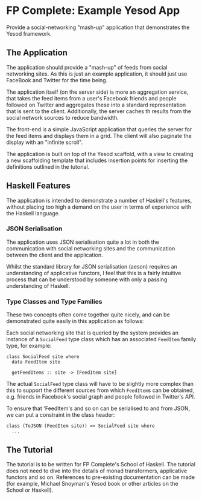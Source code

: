 # FP Complete: Example Yesod App

Provide a social-networking "mash-up" application that demonstrates the Yesod
framework.

## The Application

The application should provide a "mash-up" of feeds from social networking
sites. As this is just an example application, it should just use FaceBook and
Twitter for the time being.

The application itself (on the server side) is more an aggregation service,
that takes the feed items from a user's Facebook friends and people followed
on Twitter and aggregates these into a standard representation that is sent
to the client. Additionally, the server caches th results from the social
network sources to reduce bandwidth.

The front-end is a simple JavaScript application that queries the server for the
feed items and displays them in a grid. The client will also paginate the display
with an "infinite scroll".

The application is built on top of the Yesod scaffold, with a view to creating
a new scaffolding template that includes insertion points for inserting the
definitions outlined in the tutorial.

## Haskell Features

The application is intended to demonstrate a number of Haskell's features,
without placing too high a demand on the user in terms of experience with the
Haskell language.

### JSON Serialisation

The application uses JSON serialisation quite a lot in both the communication
with social networking sites and the communication between the client and the
application.

Whilst the standard library for JSON serialisation (aeson) requires an
understanding of applicative functors, I feel that this is a fairly intuitive
process that can be understood by someone with only a passing understanding of
Haskell.

### Type Classes and Type Families

These two concepts often come together quite nicely, and can be demonstrated
quite easily in this application as follows:

Each social networking site that is queried by the system provides an instance
of a `SocialFeed` type class which has an associated `FeedItem` family type,
for example:

    class SocialFeed site where
      data FeedItem site

      getFeedItems :: site -> [FeedItem site]

The actual `SocialFeed` type class will have to be slightly more complex than
this to support the different sources from which `FeedItem`s can be obtained,
e.g. friends in Facebook's social graph and people followed in Twitter's API.

To ensure that 'FeedItem's and so on can be serialised to and from JSON, we can
put a constraint in the class header:

    class (ToJSON (FeedItem site)) => SocialFeed site where
      ...

## The Tutorial

The tutorial is to be written for FP Complete's School of Haskell. The tutorial
does not need to dive into the details of monad transformers, applicative functors
and so on. References to pre-existing documentation can be made (for example,
Michael Snoyman's Yesod book or other articles on the School or Haskell).

